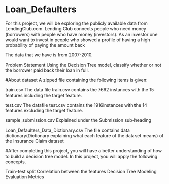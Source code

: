 # Loan_Defaulters
For this project, we will be exploring the publicly available data from LendingClub.com. Lending Club connects people who need money (borrowers) with people who have money (investors). As an investor one would want to invest in people who showed a profile of having a high probability of paying the amount back

The data that we have is from 2007-2010.

Problem Statement
Using the Decision Tree model, classify whether or not the borrower paid back their loan in full.

#About dataset
A zipped file containing the following items is given:

train.csv
The data file train.csv contains the 7662 instances with the 15 features including the target feature.

test.csv
The datafile test.csv contains the 1916instances with the 14 features excluding the target feature.

sample_submission.csv
Explained under the Submission sub-heading

Loan_Defaulters_Data_Dictionary.csv
The file contains data dictionary(Dictionary explaining what each feature of the dataset means) of the Insurance Claim dataset

#After completing this project, you will have a better understanding of how to build a decision tree model. In this project, you will apply the following concepts.

Train-test split
Correlation between the features
Decision Tree Modeling
Evaluation Metrics
